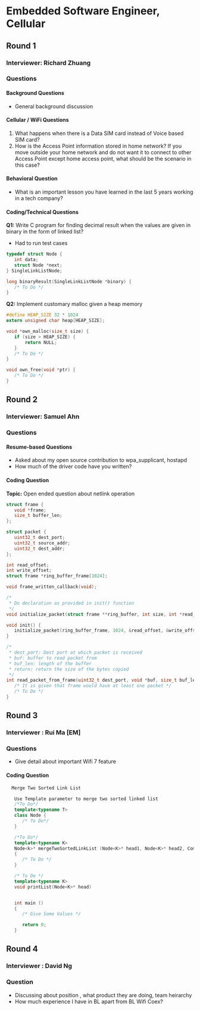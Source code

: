 # Embedded Software Engineer, Cellular

## Round 1
### Interviewer: Richard Zhuang

### Questions

#### Background Questions
- General background discussion

#### Cellular / WiFi Questions
1. What happens when there is a Data SIM card instead of Voice based SIM card?
2. How is the Access Point information stored in home network? If you move outside your home network and do not want it to connect to other Access Point except home access point, what should be the scenario in this case?

#### Behavioral Question
- What is an important lesson you have learned in the last 5 years working in a tech company?

#### Coding/Technical Questions

**Q1:** Write C program for finding decimal result when the values are given in binary in the form of linked list?
- Had to run test cases

```c
typedef struct Node {
   int data;
   struct Node *next;
} SingleLinkListNode;

long binaryResult(SingleLinkListNode *binary) {
   /* To Do */
}
```

**Q2:** Implement customary malloc given a heap memory

```c
#define HEAP_SIZE 32 * 1024
extern unsigned char heap[HEAP_SIZE];

void *own_malloc(size_t size) {
   if (size > HEAP_SIZE) {
       return NULL;
   }
   /* To Do */
}

void own_free(void *ptr) {
   /* To Do */
}
```

## Round 2
### Interviewer: Samuel Ahn

### Questions

#### Resume-based Questions
- Asked about my open source contribution to wpa_supplicant, hostapd
- How much of the driver code have you written?

#### Coding Question
**Topic:** Open ended question about netlink operation

```c
struct frame {
   void *frame;
   size_t buffer_len;
};

struct packet {
   uint32_t dest_port;
   uint32_t source_addr;
   uint32_t dest_addr;
};

int read_offset;
int write_offset;
struct frame *ring_buffer_frame[1024];

void frame_written_callback(void);

/*
 * Do declaration as provided in init() function
 */
void initialize_packet(struct frame **ring_buffer, int size, int *read_off, int *write_off, void (*callback)(void));

void init() {
   initialize_packet(ring_buffer_frame, 1024, &read_offset, &write_offset, frame_written_callback);
}

/*
 * dest_port: Dest port at which packet is received
 * buf: buffer to read packet from
 * buf_len: length of the buffer
 * return: return the size of the bytes copied
 */
int read_packet_from_frame(uint32_t dest_port, void *buf, size_t buf_len) {
   /* It is given that frame would have at least one packet */
   /* To Do */
}
```

## Round 3
### Interviewer : Rui Ma [EM]

### Questions
 - Give detail about important Wifi 7 feature

#### Coding Question
```C
  Merge Two Sorted Link List
```
```C++
   Use Template parameter to merge two sorted linked list
   /*To Do*/
   template<typename T>
   class Node {
      /* To Do*/
   }

   /*To Do*/
   template<typename K>
   Node<k>* mergeTwoSortedLinkList (Node<K>* head1, Node<K>* head2, Compare())
   {
      /* To Do */
   }

   /* To Do */
   template<typename K>
   void printList(Node<K>* head)


   int main ()
   {
      /* Give Some Values */

      return 0;
   }
```

## Round 4
### Interviewer : David Ng

### Question
 - Discussing about position , what product they are doing, team heirarchy
 - How much experience I have in BL apart from BL Wifi Coex?